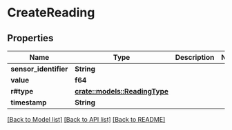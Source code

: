 # CreateReading

## Properties

Name | Type | Description | Notes
------------ | ------------- | ------------- | -------------
**sensor_identifier** | **String** |  | 
**value** | **f64** |  | 
**r#type** | [**crate::models::ReadingType**](ReadingType.md) |  | 
**timestamp** | **String** |  | 

[[Back to Model list]](../README.md#documentation-for-models) [[Back to API list]](../README.md#documentation-for-api-endpoints) [[Back to README]](../README.md)


